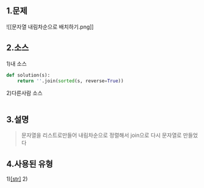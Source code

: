 ## 1.문제
![[문자열 내림차순으로 배치하기.png]]
## 2.소스
1)내 소스
```python
def solution(s):
    return ''.join(sorted(s, reverse=True))
```

2)다른사람 소스
```python

```

## 3.설명
>문자열을 리스트로만들어 내림차순으로 정렬해서 join으로 다시 문자열로 만들었다

## 4.사용된 유형
1)[[str]](join)
2)